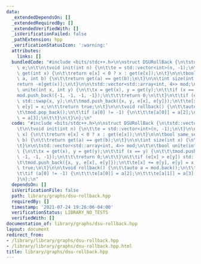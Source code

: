 ```yaml
---
data:
  _extendedDependsOn: []
  _extendedRequiredBy: []
  _extendedVerifiedWith: []
  _isVerificationFailed: false
  _pathExtension: hpp
  _verificationStatusIcon: ':warning:'
  attributes:
    links: []
  bundledCode: "#include <bits/stdc++.h>\n\nstruct DSURollBack {\n\tstd::vector<int>\
    \ e;\n\t\n\tvoid init(int n) {\n\t\te = std::vector<int>(n, -1);\n\t}\n\n\tint\
    \ get(int x) {\n\t\treturn e[x] < 0 ? x : get(e[x]);\n\t}\n\n\tbool same_set(int\
    \ a, int b) {\n\t\treturn get(a) == get(b);\n\t}\n\n\tint size(int x) {\n\t\t\
    return -e[get(x)];\n\t}\n\n\tstd::vector<std::array<int, 4>> mod;\n\t\n\tbool\
    \ unite(int x, int y) {\n\t\tx = get(x), y = get(y);\n\t\tif (x == y) {\n\t\t\t\
    mod.push_back({-1, -1, -1, -1});\n\t\t\treturn 0;\n\t\t}\n\t\tif (e[x] > e[y])\
    \ std::swap(x, y);\n\t\tmod.push_back({x, y, e[x], e[y]});\n\t\te[x] += e[y],\
    \ e[y] = x;\n\t\treturn true;\n\t}\n\n\tvoid rollback() {\n\t\tauto a = mod.back();\n\
    \t\tmod.pop_back();\n\t\tif (a[0] != -1) {\n\t\t\te[a[0]] = a[2];\n\t\t\te[a[1]]\
    \ = a[3];\n\t\t}\n\t}\n};\n"
  code: "#include <bits/stdc++.h>\n\nstruct DSURollBack {\n\tstd::vector<int> e;\n\
    \t\n\tvoid init(int n) {\n\t\te = std::vector<int>(n, -1);\n\t}\n\n\tint get(int\
    \ x) {\n\t\treturn e[x] < 0 ? x : get(e[x]);\n\t}\n\n\tbool same_set(int a, int\
    \ b) {\n\t\treturn get(a) == get(b);\n\t}\n\n\tint size(int x) {\n\t\treturn -e[get(x)];\n\
    \t}\n\n\tstd::vector<std::array<int, 4>> mod;\n\t\n\tbool unite(int x, int y)\
    \ {\n\t\tx = get(x), y = get(y);\n\t\tif (x == y) {\n\t\t\tmod.push_back({-1,\
    \ -1, -1, -1});\n\t\t\treturn 0;\n\t\t}\n\t\tif (e[x] > e[y]) std::swap(x, y);\n\
    \t\tmod.push_back({x, y, e[x], e[y]});\n\t\te[x] += e[y], e[y] = x;\n\t\treturn\
    \ true;\n\t}\n\n\tvoid rollback() {\n\t\tauto a = mod.back();\n\t\tmod.pop_back();\n\
    \t\tif (a[0] != -1) {\n\t\t\te[a[0]] = a[2];\n\t\t\te[a[1]] = a[3];\n\t\t}\n\t\
    }\n};\n"
  dependsOn: []
  isVerificationFile: false
  path: library/graphs/dsu-rollback.hpp
  requiredBy: []
  timestamp: '2021-07-24 19:26:06-04:00'
  verificationStatus: LIBRARY_NO_TESTS
  verifiedWith: []
documentation_of: library/graphs/dsu-rollback.hpp
layout: document
redirect_from:
- /library/library/graphs/dsu-rollback.hpp
- /library/library/graphs/dsu-rollback.hpp.html
title: library/graphs/dsu-rollback.hpp
---
```

